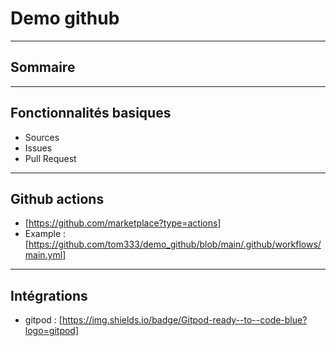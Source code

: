 # Demo github

---

## Sommaire

---

## Fonctionnalités basiques

- Sources
- Issues
- Pull Request

---

## Github actions

- [https://github.com/marketplace?type=actions]
- Example : [https://github.com/tom333/demo_github/blob/main/.github/workflows/main.yml]

--- 
## Intégrations

- gitpod : [https://img.shields.io/badge/Gitpod-ready--to--code-blue?logo=gitpod]